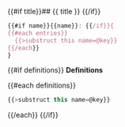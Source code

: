 {{#if title}}## {{ title }}
{{/if}}
```js
{{#if name}}{{name}}: {{/if}}{
{{#each entries}}
  {{>substruct this name=@key}}
{{/each}}
}
```

{{#if definitions}}
**Definitions**

{{#each definitions}}
```js
{{>substruct this name=@key}}
```
{{/each}}
{{/if}}
